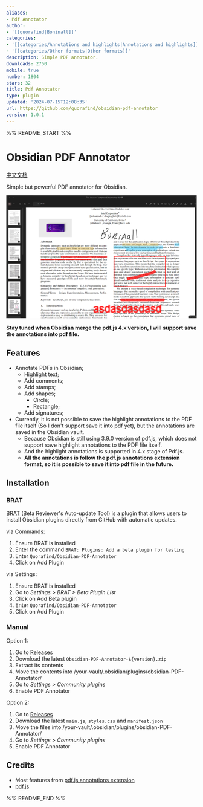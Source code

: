 ```yaml
---
aliases:
- Pdf Annotator
author:
- '[[quorafind|Boninall]]'
categories:
- '[[categories/Annotations and highlights|Annotations and highlights]]'
- '[[categories/Other formats|Other formats]]'
description: Simple PDF annotator.
downloads: 2760
mobile: true
number: 1804
stars: 32
title: Pdf Annotator
type: plugin
updated: '2024-07-15T12:08:35'
url: https://github.com/quorafind/obsidian-pdf-annotator
version: 1.0.1
---
```


%% README_START %%

# Obsidian PDF Annotator

[中文文档](./README_CN.md)

Simple but powerful PDF annotator for Obsidian.

![screenshot](https://raw.githubusercontent.com/quorafind/obsidian-pdf-annotator/HEAD/media/screenshot.png)

**Stay tuned when Obsidian merge the pdf.js 4.x version, I will support save the annotations into pdf file.**

## Features

- Annotate PDFs in Obsidian;
  - Highlight text;
  - Add comments;
  - Add stamps;
  - Add shapes;
    - Circle;
    - Rectangle;
  - Add signatures;
- Currently, it is not possible to save the highlight annotations to the PDF file itself (So I don't support save it into pdf yet), but the annotations are saved in the Obsidian vault. 
  - Because Obsidian is still using 3.9.0 version of pdf.js, which does not support save highlight annotations to the PDF file itself.
  - And the highlight annotations is supported in 4.x stage of Pdf.js.
  - **All the annotations is follow the pdf.js annotations extension format, so it is possible to save it into pdf file in the future.**

## Installation

### BRAT

[BRAT](https://github.com/TfTHacker/obsidian42-brat) (Beta Reviewer's Auto-update Tool) is a plugin that allows users to
install Obsidian plugins directly from GitHub with automatic updates.

via Commands:

1. Ensure BRAT is installed
2. Enter the command `BRAT: Plugins: Add a beta plugin for testing`
3. Enter `Quorafind/Obsidian-PDF-Annotator`
4. Click on Add Plugin

via Settings:

1. Ensure BRAT is installed
2. Go to *Settings > BRAT > Beta Plugin List*
3. Click on Add Beta plugin
4. Enter `Quorafind/Obsidian-PDF-Annotator`
5. Click on Add Plugin

### Manual

Option 1:

1. Go to [Releases](https://github.com/Quorafind/Obsidian-PDF-Annotator/releases)
2. Download the latest `Obsidian-PDF-Annotator-${version}.zip`
3. Extract its contents
4. Move the contents into /your-vault/.obsidian/plugins/obsidian-PDF-Annotator/
5. Go to *Settings > Community plugins*
6. Enable PDF Annotator

Option 2:

1. Go to [Releases](https://github.com/Quorafind/Obsidian-PDF-Annotator/releases)
2. Download the latest `main.js`, `styles.css` and `manifest.json`
3. Move the files into /your-vault/.obsidian/plugins/obsidian-PDF-Annotator/
5. Go to *Settings > Community plugins*
6. Enable PDF Annotator


## Credits

- Most features from [pdf.js annotations extension](https://github.com/Laomai-codefee/pdfjs-annotation-extension)
- [pdf.js](https://mozilla.github.io/pdf.js/)


%% README_END %%